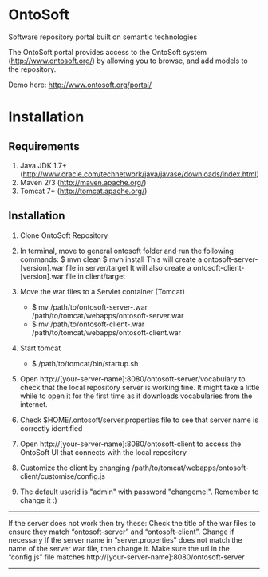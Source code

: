 # OntoSoft
Software repository portal built on semantic technologies

The OntoSoft portal provides access to the OntoSoft system (http://www.ontosoft.org/) by allowing you to browse, and add models to the repository.

Demo here:
http://www.ontosoft.org/portal/

Installation
=============
Requirements
------------
1. Java JDK 1.7+ (http://www.oracle.com/technetwork/java/javase/downloads/index.html)
2. Maven 2/3 (http://maven.apache.org/)
3. Tomcat 7+ (http://tomcat.apache.org/)

Installation
-------------
1. Clone OntoSoft Repository

2. In terminal, move to general ontosoft folder and run the following commands:
    $ mvn clean
    $ mvn install
  This will create a ontosoft-server-[version].war file in server/target
  It will also create a ontosoft-client-[version].war file in client/target

3. Move the war files to a Servlet container (Tomcat)
	- $ mv /path/to/ontosoft-server-<version>.war /path/to/tomcat/webapps/ontosoft-server.war
	- $ mv /path/to/ontosoft-client-<version>.war /path/to/tomcat/webapps/ontosoft-client.war

4. Start tomcat
	- $ /path/to/tomcat/bin/startup.sh

5. Open http://[your-server-name]:8080/ontosoft-server/vocabulary to check that the local repository server is working fine. It might take a little while to open it for the first time as it downloads vocabularies from the internet.

6. Check $HOME/.ontosoft/server.properties file to see that server name is correctly identified

7. Open http://[your-server-name]:8080/ontosoft-client to access the OntoSoft UI that connects with the local repository

8. Customize the client by changing /path/to/tomcat/webapps/ontosoft-client/customise/config.js

9. The default userid is "admin" with password "changeme!". Remember to change it :)


*** 
If the server does not work then try these:
Check the title of the war files to ensure they match “ontosoft-server” and “ontosoft-client”. Change if necessary
If the server name in “server.properties” does not match the name of the server war file, then change it.
Make sure the url in the “config.js” file matches http://[your-server-name]:8080/ontosoft-server
***


  